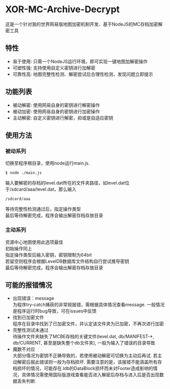 # XOR-MC-Archive-Decrypt
这是一个针对我的世界网易版地图加密机制开发、基于NodeJS的MC存档加密解密工具  
## 特性
+ 易于使用: 只需一个NodeJS运行环境，即可实现一键地图加解密操作
+ 可塑性强: 支持使用自定义密钥进行加解密
+ 可靠性高: 地图完整性检测、解密尝试后合理性检测，发现问题立即提示

## 功能列表
- 被动解密: 使用网易自身的密钥进行解密操作
- 被动加密: 使用网易自身的密钥进行加密操作
- 主动解密: 自定义密钥进行解密，抑或是自适应密钥

## 使用方法
### 被动系列
切换至程序根目录，使用node运行main.js.  
```
$ node ./main.js
```
输入要解密的存档的level.dat所在的文件夹路径，如level.dat位于/sdcard/aaa/level.dat，那么输入  
```
/sdcard/aaa
```
等待完整性检测通过后，指定操作类型  
最后等待解密完成，程序会输出解密存档存放目录
### 主动系列
资源中心地图使用此选项最佳  
初始操作同上  
指定操作类型后输入密钥，密钥限制为64bit  
若留空则程序会根据LevelDB数据库文件结构自行尝试推导密钥  
最后等待解密完成，程序会输出解密存档存放目录
## 可能的报错情况
- 出现错误：message  
为程序try-catch捕获的非常规报错，需根据具体情况查看message. 一般情况是程序运行时bug导致，可在issues中反馈
- 找到已加密文件  
程序在目录中找到了已加密文件，并认定该文件夹为已加密，不再次进行加密
- 完整性测试未通过  
待操作文件夹缺失了MCBE存档的关键文件(level.dat, db/MANIFEST-*, db/CURRENT, 甚至是缺失整个db文件夹), 一般为输入了错误的目录导致
- 魔数不对应  
大部分情况为密钥不正确导致的，若使用被动解密可切换为主动后再试. 若主动解密后报此错误则一般为存档损坏. 需要注意的是，该报错不能涵盖所有存档损坏的情况，可能存在.ldb的DataBlock损坏而未对Footer造成影响的情况，具体情况需使用国际版游戏查看能否进入解密后存档与进入后是否出现数据丢失判断. 
